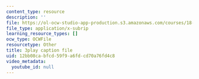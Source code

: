 ```yaml
---
content_type: resource
description: ''
file: https://ol-ocw-studio-app-production.s3.amazonaws.com/courses/18-06sc-linear-algebra-fall-2011/12bb08cabfcd59f9a6fdcd70a76fd4c8_VYS9EYZ3gCo.vtt
file_type: application/x-subrip
learning_resource_types: []
ocw_type: OCWFile
resourcetype: Other
title: 3play caption file
uid: 12bb08ca-bfcd-59f9-a6fd-cd70a76fd4c8
video_metadata:
  youtube_id: null
---
```

